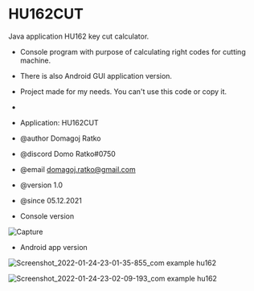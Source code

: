 # HU162CUT
Java application HU162 key cut calculator.

* Console program with purpose of calculating right codes for cutting machine.
* There is also Android GUI application version. 
* Project made for my needs. You can't use this code or copy it.
* 
* Application: HU162CUT
* @author Domagoj Ratko
* @discord Domo Ratko#0750
* @email domagoj.ratko@gmail.com
* @version 1.0
* @since 05.12.2021

* Console version

![Capture](https://user-images.githubusercontent.com/62218857/150873135-080eca95-9f43-406f-87cd-5473c9ae7e4b.PNG)


* Android app version

![Screenshot_2022-01-24-23-01-35-855_com example hu162](https://user-images.githubusercontent.com/62218857/150873419-b85db3eb-799f-4355-84c6-f733a0051f00.jpg)

![Screenshot_2022-01-24-23-02-09-193_com example hu162](https://user-images.githubusercontent.com/62218857/150873426-878cc661-fbb7-4deb-88f3-bbb993fff610.jpg)
